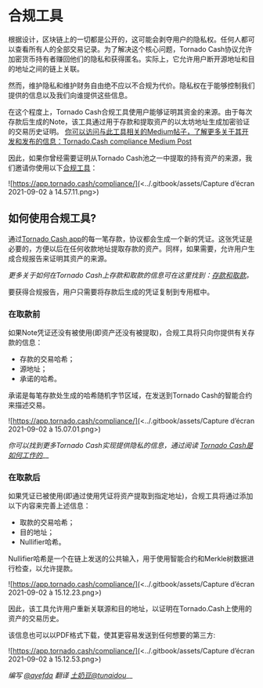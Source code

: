 # 合规工具

根据设计，区块链上的一切都是公开的，这可能会剥夺用户的隐私权。任何人都可以查看所有人的全部交易记录。为了解决这个核心问题，Tornado Cash协议允许加密货币持有者赚回他们的隐私和获得匿名。实际上，它允许用户断开源地址和目的地址之间的链上关联。

然而，维护隐私和维护财务自由绝不应以不合规为代价。隐私权在于能够控制我们提供的信息以及我们向谁提供这些信息。

在这个程度上，Tornado Cash合规工具使用户能够证明其资金的来源。由于每次存款后生成的Note，该工具通过用于存款和提取资产的以太坊地址生成加密验证的交易历史证明。 [你可以访问与此工具相关的Medium帖子，了解更多关于其开发和发布的信息：Tornado.Cash compliance Medium Post](https://tornado-cash.medium.com/tornado-cash-compliance-9abbf254a370)

因此，如果你曾经需要证明从Tornado Cash池之一中提取的持有资产的来源，我们邀请你使用以下[合规工具](https://app.tornado.cash/compliance/)：

![https://app.tornado.cash/compliance/](<../.gitbook/assets/Capture d’écran 2021-09-02 à 14.57.11.png>)

## **如何使用合规工具?**

通过[Tornado Cash app](https://app.tornado.cash)的每一笔存款，协议都会生成一个新的凭证。这张凭证是必要的，方便以后在任何收款地址提取存款的资产。同样，如果需要，允许用户生成合规报告来证明其资产的来源。

_更多关于如何在Tornado Cash上存款和取款的信息可在这里找到：_[_存款和取款_](deposit-withdraw.md)_。_

要获得合规报告，用户只需要将存款后生成的凭证复制到专用框中。

### **在取款前**

如果Note凭证还没有被使用(即资产还没有被提取)，合规工具将只向你提供有关存款的信息：

* 存款的交易哈希；&#x20;
* 源地址；&#x20;
* 承诺的哈希。

承诺是每笔存款处生成的哈希随机字节区域，在发送到Tornado Cash的智能合约来描述交易。

![https://app.tornado.cash/compliance/](<../.gitbook/assets/Capture d’écran 2021-09-02 à 15.07.01.png>)

_你可以找到更多Tornado Cash实现提供隐私的信息，通过阅读_ [_Tornado Cash是如何工作的_](../general/how-does-tornado.cash-work.md)__

### 在取款后

如果凭证已被使用(即通过使用凭证将资产提取到指定地址)，合规工具将通过添加以下内容来完善上述信息：

* 取款的交易哈希；&#x20;
* 目的地址；&#x20;
* Nullifier哈希。

Nullifier哈希是一个在链上发送的公共输入，用于使用智能合约和Merkle树数据进行检查，以允许提款。

![https://app.tornado.cash/compliance/](<../.gitbook/assets/Capture d’écran 2021-09-02 à 15.12.23.png>)

因此，该工具允许用户重新关联源和目的地址，以证明在Tornado.Cash上使用的资产的交易历史。

该信息也可以以PDF格式下载，使其更容易发送到任何想要的第三方:

![https://app.tornado.cash/compliance/](<../.gitbook/assets/Capture d’écran 2021-09-02 à 15.12.53.png>)

_编写_ [_@ayefda_](https://torn.community/u/ayefda) _翻译_ [_土奶豆@tunaidou_](https://twitter.com/tunaidou)__
